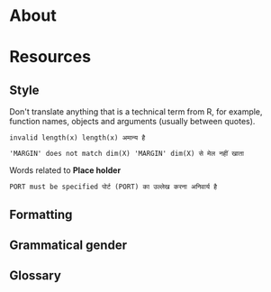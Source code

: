 # About



# Resources



## Style

Don't translate anything that is a technical term from R, for example, function names, objects and arguments (usually between quotes).

`invalid length(x)
length(x) अमान्य है
`

`'MARGIN' does not match dim(X)
'MARGIN' dim(X) से मेल नहीं खाता`

Words related to __Place holder__

`PORT must be specified
पोर्ट (PORT) का उल्लेख करना अनिवार्य है`

## Formatting

## Grammatical gender

## Glossary